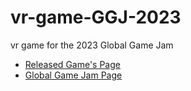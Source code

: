 # vr-game-GGJ-2023
vr game for the 2023 Global Game Jam

* [Released Game's Page](https://samsarette.itch.io/exo-gardener)
* [Global Game Jam Page](https://v3.globalgamejam.org/2023/games/exo-gardener-1) 
